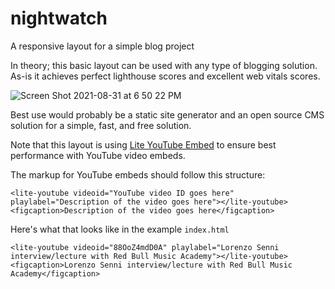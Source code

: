 # nightwatch
A responsive layout for a simple blog project


In theory; this basic layout can be used with any type of blogging solution. As-is it achieves perfect lighthouse scores and excellent web vitals scores. 

![Screen Shot 2021-08-31 at 6 50 22 PM](https://user-images.githubusercontent.com/23062181/131598696-87ed1025-5426-49d9-bb84-d869a123f9bf.png)

Best use would probably be a static site generator and an open source CMS solution for a simple, fast, and free solution.

Note that this layout is using [Lite YouTube Embed](https://github.com/paulirish/lite-youtube-embed) to ensure best performance with YouTube video embeds. 

The markup for YouTube embeds should follow this structure:

```
<lite-youtube videoid="YouTube video ID goes here" playlabel="Description of the video goes here"></lite-youtube>
<figcaption>Description of the video goes here</figcaption>
```

Here's what that looks like in the example `index.html`

```
<lite-youtube videoid="88OoZ4mdD0A" playlabel="Lorenzo Senni interview/lecture with Red Bull Music Academy"></lite-youtube>
<figcaption>Lorenzo Senni interview/lecture with Red Bull Music Academy</figcaption>
```
